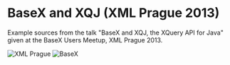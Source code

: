 BaseX and XQJ (XML Prague 2013)
===============================

Example sources from the talk "BaseX and XQJ, the XQuery API for Java" given at the BaseX Users Meetup, XML Prague 2013.

![XML Prague](http://xmllondon.com/images/xml-prague.png "XML Prague") ![BaseX](http://basex.org/fileadmin/styles/07_layouts_grids/css/images/BaseX-Logo.png "BaseX")
